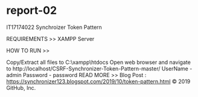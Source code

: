 # report-02
IT17174022
Synchroizer Token Pattern

REQUIREMENTS >> XAMPP Server

HOW TO RUN >>

Copy/Extract all files to C:\xampp\htdocs
Open web browser and navigate to http://localhost/CSRF-Synchronizer-Token-Pattern-master/
UserName - admin    Password - password
READ MORE >> Blog Post : https://synchronizer123.blogspot.com/2019/10/token-pattern.html © 2019 GitHub, Inc.
